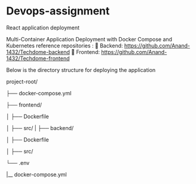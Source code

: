 # Devops-assignment
React application deployment

Multi-Container Application Deployment with Docker Compose and Kubernetes
reference repositories :
 Backend: https://github.com/Anand-1432/Techdome-backend
 Frontend: https://github.com/Anand-1432/Techdome-frontend

Below is the directory structure for deploying the application

project-root/

├── docker-compose.yml

├── frontend/

│   ├── Dockerfile

│   ├── src/
|
├── backend/

│   ├── Dockerfile

│   ├── src/

└── .env

|__ docker-compose.yml

